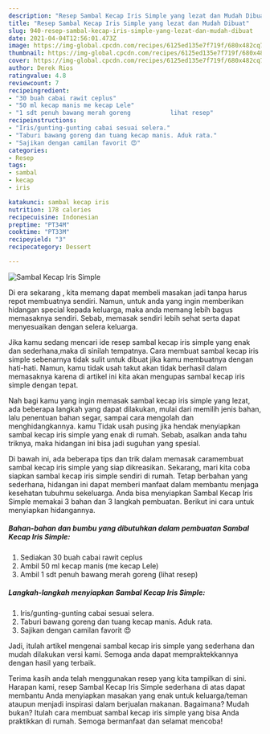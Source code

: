 ```yaml
---
description: "Resep Sambal Kecap Iris Simple yang lezat dan Mudah Dibuat"
title: "Resep Sambal Kecap Iris Simple yang lezat dan Mudah Dibuat"
slug: 940-resep-sambal-kecap-iris-simple-yang-lezat-dan-mudah-dibuat
date: 2021-04-04T12:56:01.473Z
image: https://img-global.cpcdn.com/recipes/6125ed135e7f719f/680x482cq70/sambal-kecap-iris-simple-foto-resep-utama.jpg
thumbnail: https://img-global.cpcdn.com/recipes/6125ed135e7f719f/680x482cq70/sambal-kecap-iris-simple-foto-resep-utama.jpg
cover: https://img-global.cpcdn.com/recipes/6125ed135e7f719f/680x482cq70/sambal-kecap-iris-simple-foto-resep-utama.jpg
author: Derek Rios
ratingvalue: 4.8
reviewcount: 7
recipeingredient:
- "30 buah cabai rawit ceplus"
- "50 ml kecap manis me kecap Lele"
- "1 sdt penuh bawang merah goreng           lihat resep"
recipeinstructions:
- "Iris/gunting-gunting cabai sesuai selera."
- "Taburi bawang goreng dan tuang kecap manis. Aduk rata."
- "Sajikan dengan camilan favorit 😍"
categories:
- Resep
tags:
- sambal
- kecap
- iris

katakunci: sambal kecap iris 
nutrition: 178 calories
recipecuisine: Indonesian
preptime: "PT34M"
cooktime: "PT33M"
recipeyield: "3"
recipecategory: Dessert

---
```



![Sambal Kecap Iris Simple](https://img-global.cpcdn.com/recipes/6125ed135e7f719f/680x482cq70/sambal-kecap-iris-simple-foto-resep-utama.jpg)

Di era  sekarang , kita memang dapat membeli masakan jadi tanpa harus repot membuatnya sendiri. Namun, untuk anda yang ingin memberikan hidangan special kepada keluarga, maka anda memang lebih bagus memasaknya sendiri. Sebab, memasak sendiri lebih sehat serta dapat menyesuaikan dengan selera keluarga.

Jika kamu sedang mencari ide resep sambal kecap iris simple yang enak dan sederhana,maka di sinilah tempatnya. Cara membuat sambal kecap iris simple  sebenarnya tidak sulit untuk dibuat jika kamu membuatnya dengan hati-hati. Namun, kamu tidak usah takut akan tidak berhasil dalam memasaknya 
karena di artikel ini kita akan mengupas sambal kecap iris simple dengan tepat.  



Nah bagi kamu yang ingin memasak sambal kecap iris simple yang lezat, ada beberapa langkah yang dapat dilakukan, mulai dari memilih jenis bahan, lalu penentuan bahan segar, sampai cara mengolah dan menghidangkannya. kamu Tidak usah pusing jika hendak menyiapkan sambal kecap iris simple yang enak di rumah. Sebab, asalkan anda  tahu triknya, maka hidangan ini bisa jadi suguhan yang spesial.

Di bawah ini, ada beberapa tips dan trik dalam memasak caramembuat sambal kecap iris simple yang siap dikreasikan. Sekarang, mari kita coba siapkan sambal kecap iris simple sendiri di rumah. Tetap berbahan yang sederhana, hidangan ini dapat memberi manfaat dalam membantu menjaga kesehatan tubuhmu sekeluarga. Anda bisa menyiapkan Sambal Kecap Iris Simple memakai 3 bahan dan 3 langkah pembuatan. Berikut ini cara untuk menyiapkan hidangannya.

<!--inarticleads1-->

##### Bahan-bahan dan bumbu yang dibutuhkan dalam pembuatan Sambal Kecap Iris Simple:

1. Sediakan 30 buah cabai rawit ceplus
1. Ambil 50 ml kecap manis (me kecap Lele)
1. Ambil 1 sdt penuh bawang merah goreng           (lihat resep)




<!--inarticleads2-->

##### Langkah-langkah menyiapkan Sambal Kecap Iris Simple:

1. Iris/gunting-gunting cabai sesuai selera.
1. Taburi bawang goreng dan tuang kecap manis. Aduk rata.
1. Sajikan dengan camilan favorit 😍




Jadi, itulah artikel mengenai  sambal kecap iris simple  yang sederhana dan mudah dilakukan versi kami. Semoga anda dapat mempraktekkannya dengan hasil yang terbaik. 

Terima kasih anda telah menggunakan resep yang kita tampilkan di sini. Harapan kami, resep  Sambal Kecap Iris Simple sederhana di atas dapat membantu Anda menyiapkan masakan yang enak untuk keluarga/teman ataupun menjadi inspirasi dalam berjualan makanan. Bagaimana? Mudah bukan? Itulah cara membuat sambal kecap iris simple yang bisa Anda praktikkan di rumah. Semoga bermanfaat dan selamat mencoba!

